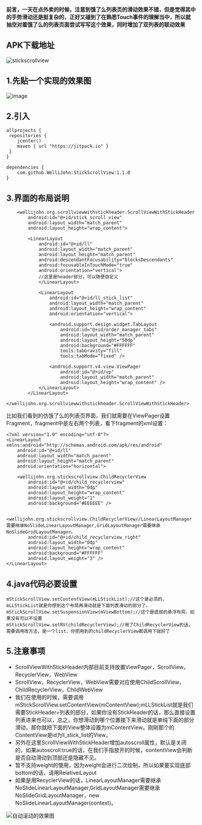 **前言，一天在点外卖的时候，注意到饿了么列表页的滑动效果不错，但是觉得其中的手势滑动还是挺复杂的，正好又碰到了在熟悉Touch事件的理解当中，所以就抽空对着饿了么的列表页面尝试写写这个效果，同时增加了双列表的联动效果**
## APK下载地址
![stickscrollview](https://github.com/WelliJohn/StickScrollView/blob/master/imgs/QR_code_258%20.png?raw=true)
## 1.先贴一个实现的效果图
![image](https://github.com/WelliJohn/StickScrollView/blob/master/imgs/%E4%BB%BF%E9%A5%BF%E4%BA%86%E4%B9%88%E5%88%97%E8%A1%A8%E9%A1%B5.gif?raw=true)


## 2.引入
```
allprojects {
 repositories {
    jcenter()
    maven { url "https://jitpack.io" }
 }
}

dependencies {
    com.github.WelliJohn:StickScrollView:1.1.0
}
```

## 3.界面的布局说明
```
    <wellijohn.org.scrollviewwithstickheader.ScrollViewWithStickHeader
        android:id="@+id/stick_scroll_view"
        android:layout_width="match_parent"
        android:layout_height="wrap_content">

        <LinearLayout
            android:id="@+id/ll"
            android:layout_width="match_parent"
            android:layout_height="match_parent"
            android:descendantFocusability="blocksDescendants"
            android:focusableInTouchMode="true"
            android:orientation="vertical">
            //这里是header部分，可以随便自定义
            </LinearLayout>

            <LinearLayout
                android:id="@+id/ll_stick_list"
                android:layout_width="match_parent"
                android:layout_height="wrap_content"
                android:orientation="vertical">

                <android.support.design.widget.TabLayout
                    android:id="@+id/order_manager_tabs"
                    android:layout_width="match_parent"
                    android:layout_height="50dp"
                    android:background="#FFFFFF"
                    tools:tabGravity="fill"
                    tools:tabMode="fixed" />

                <android.support.v4.view.ViewPager
                    android:id="@+id/vp"
                    android:layout_width="match_parent"
                    android:layout_height="wrap_content" />
            </LinearLayout>
        </LinearLayout>
    </wellijohn.org.scrollviewwithstickheader.ScrollViewWithStickHeader>
```
比如我们看到的仿饿了么的列表页界面，我们就需要在ViewPager设置Fragment，fragment中是左右两个列表，看下fragment的xml设置：
```
<?xml version="1.0" encoding="utf-8"?>
<LinearLayout xmlns:android="http://schemas.android.com/apk/res/android"
    android:id="@+id/ll"
    android:layout_width="match_parent"
    android:layout_height="match_parent"
    android:orientation="horizontal">

    <wellijohn.org.stickscrollview.ChildRecyclerView
        android:id="@+id/child_recyclerview"
        android:layout_width="0dp"
        android:layout_height="wrap_content"
        android:layout_weight="1"
        android:background="#EEEEEE" />

    <wellijohn.org.stickscrollview.ChildRecyclerView//LinearLayoutManager需要继承NoSlideLinearLayoutManager,GridLayoutManager需要继承NoSlideGridLayoutManager。
        android:id="@+id/child_recyclerview_right"
        android:layout_width="0dp"
        android:layout_height="wrap_content"
        android:background="#FFFFFF"
        android:layout_weight="3" />
</LinearLayout>
```

## 4.java代码必要设置
```
mStickScrollView.setContentView(mLLStickList);//这个是必须的，mLLStickList就是你想到这个布局再滑动就是下面列表滑动的部分了。
mStickScrollView.setSuspensionView(mViewBottom);//这个是底部的悬浮布局，如果没有可以不设置
mStickScrollView.setRV(childRecyclerView);//用了ChildRecyclerView的话，需要调用改方法，是一个list，你把用到的childRecyclerView都调用下就好了
```

## 5.注意事项
* ScrollViewWithStickHeader内部目前支持放置ViewPager，ScrollView，RecyclerView，WebView
* ScrollView，RecyclerView，WebView需要对应使用ChildScrollView，ChildRecyclerView，ChildWebView
* 我们在使用的时候，需要调用mStickScrollView.setContentView(mContentView);mLLStickList就是我们需要StickHeader+列表的部分，如果你没有StickHeader的话，那么直接设置列表进来也可以，总之，你想滑动到哪个位置接下来滑动就是单纯下面的部分滑动，那你就把下面的View整体设置为mContentView。刚刚那个的ContentView是id为ll_stick_list的View。
* 另外在这里ScrollViewWithStickHeader增加autoscroll属性，默认是关闭的，如果autoscroll:true的话，在我们手指放开的时候，contentView会判断是否自动滑动到顶部还是隐藏不见。
* 暂不支持weight的使用，因为weight会进行二次绘制，所以如果要实现底部bottom的话，请用RelativeiLayout
* 如果是用RecyclerView的话，LinearLayoutManager需要继承NoSlideLinearLayoutManager,GridLayoutManager需要继承NoSlideGridLayoutManager，new NoSlideLinearLayoutManager(context)。

![自动滚动的效果图](https://github.com/WelliJohn/StickScrollView/blob/master/imgs/scrollsnap.gif?raw=true)

